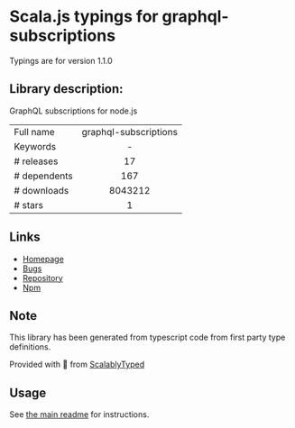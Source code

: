 
# Scala.js typings for graphql-subscriptions

Typings are for version 1.1.0

## Library description:
GraphQL subscriptions for node.js

|                    |                 |
| ------------------ | :-------------: |
| Full name          | graphql-subscriptions |
| Keywords           | - |
| # releases         | 17 |
| # dependents       | 167 |
| # downloads        | 8043212 |
| # stars            | 1 |

## Links
- [Homepage](https://github.com/apollostack/graphql-subscriptions#readme)
- [Bugs](https://github.com/apollostack/graphql-subscriptions/issues)
- [Repository](https://github.com/apollostack/graphql-subscriptions)
- [Npm](https://www.npmjs.com/package/graphql-subscriptions)
    


## Note
This library has been generated from typescript code from first party type definitions.

Provided with :purple_heart: from [ScalablyTyped](https://github.com/oyvindberg/ScalablyTyped)

## Usage
See [the main readme](../../readme.md) for instructions.



